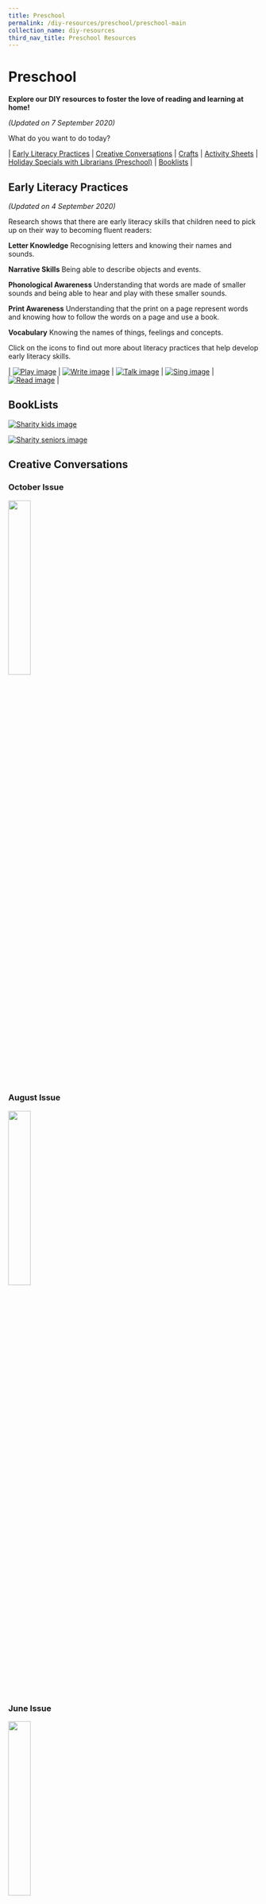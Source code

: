```yaml
---
title: Preschool
permalink: /diy-resources/preschool/preschool-main
collection_name: diy-resources
third_nav_title: Preschool Resources
---
```


# **Preschool**

**Explore our DIY resources to foster the love of reading and learning at home!**

_(Updated on 7 September 2020)_

What do you want to do today?

| [Early Literacy Practices](#early-literacy-practices) | [Creative Conversations](#creative-conversations) | [Crafts](#crafts) | [Activity Sheets](#activity-sheets) | [Holiday Specials with Librarians (Preschool)](#holiday-specials-with-librarians-preschool) | [Booklists](#booklists) |

## **Early Literacy Practices**

_(Updated on 4 September 2020)_

Research shows that there are early literacy skills that children need to pick up on their way to becoming fluent readers:

**Letter Knowledge**
Recognising letters and knowing their names and sounds.

**Narrative Skills**
Being able to describe objects and events.

**Phonological Awareness**
Understanding that words are made of smaller sounds and being able to hear and play with these smaller sounds.

**Print Awareness**
Understanding that the print on a page represent words and knowing how to follow the words on a page and use a book.

**Vocabulary**
Knowing the names of things, feelings and concepts.

Click on the icons to find out more about literacy practices that help develop early literacy skills.

| [![Play image](/images/diyresources/preschool/EarlyReadPrac_Play.png)](/diy-resources/preschool/preschool-play) | [![Write image](/images/diyresources/preschool/EarlyReadPrac_Write.png)](/diy-resources/preschool/preschool-write) | [![Talk image](/images/diyresources/preschool/EarlyReadPrac_Talk.png)](/diy-resources/preschool/preschool-talk) | [![Sing image](/images/diyresources/preschool/EarlyReadPrac_Sing.png)](/diy-resources/preschool/preschool-sing) | [![Read image](/images/diyresources/preschool/EarlyReadPrac_Read.png)](/diy-resources/preschool/preschool-read) |

## **BookLists**

[![Sharity kids image](/images/diyresources/preschool/Sharity-Kids-Booklist.jpg)](/images/diyresources/preschool/Sharity-NLB-list-kids.pdf)

[![Sharity seniors image](/images/diyresources/preschool/Sharity-Seniors-Booklist.jpg)](/images/diyresources/preschool/Sharity-NLB-list_seniors.pdf)


## **Creative Conversations**

### **October Issue**

<a href="/images/diyresources/preschool/Creative-Conversations-Oct-Newsletter-eDM_A4.pdf"><img src="/images/diyresources/preschool/Creative-Conversations-Oct-preview.jpg" style="width: 30%;"></a>

### **August Issue**

<a href="/images/diyresources/preschool/Creative-Conversations-August-Newsletter-eDM_A4.pdf"><img src="/images/diyresources/preschool/Creative-Conversations-August-Newsletter-thumbnail-1.jpg" style="width: 30%;"></a>

### **June Issue**

<a href="/images/diyresources/preschool/Creative-Conversations-June-Newsletter-eDM_A4.pdf"><img src="/images/diyresources/preschool/Creative-Conversations_June-Issue.jpg" style="width: 30%;"></a>

### **April Issue**

<a href="/images/diyresources/preschool/Creative-Conversations-April-Newsletter-eDM_A4.pdf"><img src="/images/diyresources/preschool/ECDA-Newsletter_April-Issue.jpg" style="width: 30%;"></a>

## **Crafts**

### **Holiday Specials with Librarians!**

<a href="/diy-resources/preschool/preschool-holiday-special"><img src="/images/diyresources/preschool//images/diyresources/preschool/lion-crown-preview.jpg" style="width: 30%;"></a>

Make your own Lion Paper Crown!

<a href="/diy-resources/preschool/preschool-holiday-special"><img src="/images/diyresources/preschool/Vegetable-Garden_small-pic.jpg" style="width: 30%;"></a>

Make your own colourful vegetable garden!


<img src="/images/diyresources/preschool/Solar-System-Mobile.jpg" style="width: 30%;">

Zoom into space with your own Solar System mobile!

<img src="/images/diyresources/preschool/dragonbookcorner.jpg" style="width: 30%;">

Enter the magical world of dragons with your own special book corner!

### **Storytime with our Librarians!**

<img src="/images/diyresources/preschool/Happy-or-Grumpy-Make-Your-Own-Puppet.png" alt="Make your own puppet image">

Happy or Grumpy – Make Your Own Puppet! <br>
A special storytelling activity for parent and child.

## **Activity Sheets**

(Click on the images to download the activity sheets)

<a href="/images/diyresources/preschool/Early-Read_Classroom.pdf"><img src="/images/diyresources/preschool/Classroom_4May.jpg" style="width: 30%;"></a>

Have fun decorating the classroom!

<a href="/images/diyresources/preschool/NLB_PAGE21_FA.pdf"><img src="/images/diyresources/preschool/Snakes-and-Ladders.png" style="width: 30%;"></a>

Let’s play Snakes and Ladders together!

<a href="/images/diyresources/preschool/NLB_PAGE20_FA.pdf"><img src="/images/diyresources/preschool/The-Very-Busy-Spider.png" style="width: 30%;"></a>

Help the Very Busy Spider make her web!

<a href="/images/diyresources/preschool/Early-READ_Counting-Activity.pdf"><img src="/images/diyresources/preschool/Counting_2.jpg" style="width: 30%;"></a>

Let’s count to ten together!

<a href="/images/diyresources/preschool/Early-READ_Space-Activity.pdf"><img src="/images/diyresources/preschool/Space_2.jpg" style="width: 30%;"></a>

Learn about space and create your own rocket.

<a href="/images/diyresources/preschool/Early-READ_Shapes-Activity.pdf"><img src="/images/diyresources/preschool/Shapes_2.jpg" style="width: 30%;"></a>

Learn about different shapes.

<a href="/images/diyresources/preschool/Early-READ_Animals-Activity.pdf"><img src="/images/diyresources/preschool/Animals.jpg" style="width: 30%;"></a>

Create animal masks and a mini zoo.

<a href="/images/diyresources/preschool/Early-READ_Rabbit.pdf"><img src="/images/diyresources/preschool/Rabbit-colouring.jpg" style="width: 30%;"></a>

Fill in the spaces with the correct colours.

<a href="/images/diyresources/preschool/Early-READ_Monkey.pdf"><img src="/images/diyresources/preschool/Monkey_Clothes.jpg" style="width: 30%;"></a>

Help Monkey get ready for an adventure.

<a href="/images/diyresources/preschool/Shark-activity-compressed.pdf"><img src="/images/diyresources/preschool/Shark.jpg" style="width: 30%;"></a>

Meet the animals that live in the sea.

<a href="/images/diyresources/preschool/Bus-activity-compressed.pdf"><img src="/images/diyresources/preschool/bus-activity_thumbnail.jpg" style="width: 30%;"></a>

Let’s make our own school bus!

<a href="/images/diyresources/preschool/Zebra_Fruitsandveggies.pdf"><img src="/images/diyresources/preschool/Zebra-thumbnail.jpg" style="width: 30%;"></a>

Stay healthy with fruits and vegetables.

<a href="/images/diyresources/preschool/Early-READ_Friends.pdf"><img src="/images/diyresources/preschool/Friends-Sing.jpg" style="width: 30%;"></a>

Let’s sing together!

<a href="/images/diyresources/preschool/Early-READ_FriendsPhoto.pdf"><img src="/images/diyresources/preschool/Friends_Photo.jpg" style="width: 30%;"></a>

Frame a photo of your friends or family.